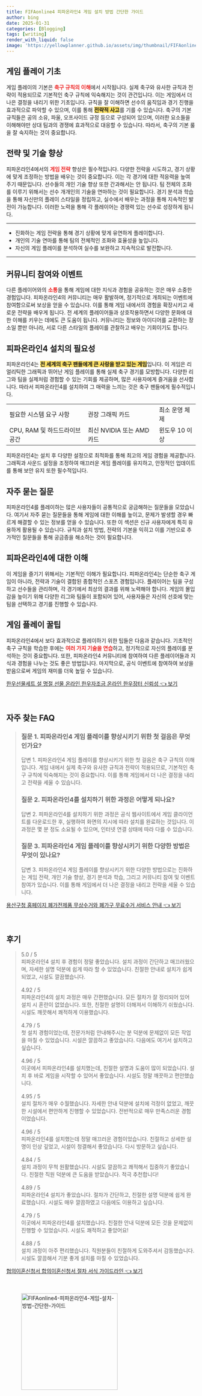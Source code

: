 ```yaml
---
title: FIFAonline4 피파온라인4 게임 설치 방법 간단한 가이드
author: bing
date: 2025-01-31
categories: [Blogging]
tags: [writing]
render_with_liquid: false
image: 'https://yellowplanner.github.io/assets/img/thumbnail/FIFAonline4-피파온라인4-게임-설치-방법-간단한-가이드.webp'
---
```



<h2 id='게임 플레이 기초'>게임 플레이 기초</h2>

<p>게임 플레이의 기본은 <b><span style="color: #ee2323;">축구 규칙의 이해</span></b>에서 시작됩니다. 실제 축구와 유사한 규칙과 전략이 적용되므로 기본적인 축구 규칙에 익숙해지는 것이 관건입니다. 이는 게임에서 더 나은 결정을 내리기 위한 기초입니다. 규칙을 잘 이해하면 선수의 움직임과 경기 진행을 효과적으로 파악할 수 있으며, 이를 통해 <b><span style="background-color: #ffe066;">전략적 사고</span></b>를 기를 수 있습니다. 축구의 기본 규칙들은 공의 소유, 파울, 오프사이드 규정 등으로 구성되어 있으며, 이러한 요소들을 이해해야만 상대 팀과의 경쟁에 효과적으로 대응할 수 있습니다. 따라서, 축구의 기본 룰을 잘 숙지하는 것이 중요합니다.</p>

<h2 id='전략 및 기술 향상'>전략 및 기술 향상</h2>

<p>피파온라인4에서의 <b><span style="color: #ee2323;">게임 전략</span></b> 향상은 필수적입니다. 다양한 전략을 시도하고, 경기 상황에 맞게 조정하는 방법을 배우는 것이 중요합니다. 이는 각 경기에 대한 적응력을 높여 주기 때문입니다. 선수들의 개인 기술 향상 또한 간과해서는 안 됩니다. 팀 전체의 조화를 이루기 위해서는 선수 개개인의 기술을 연마하는 것이 필요합니다. 경기 분석과 학습을 통해 자신만의 플레이 스타일을 정립하고, 실수에서 배우는 과정을 통해 지속적인 발전이 가능합니다. 이러한 노력을 통해 각 플레이어는 경쟁력 있는 선수로 성장하게 됩니다.</p>

<hr />

<ul>
    <li>진화하는 게임 전략을 통해 경기 상황에 맞게 유연하게 플레이합니다.</li>
    <li>개인의 기술 연마를 통해 팀의 전체적인 조화와 효율성을 높입니다.</li>
    <li>자신의 게임 플레이를 분석하여 실수를 보완하고 지속적으로 발전합니다.</li>
</ul>

<hr />

<h2 id='커뮤니티 참여와 이벤트'>커뮤니티 참여와 이벤트</h2>

<p>다른 플레이어와의 <b><span style="color: #ee2323;">소통</span></b>을 통해 게임에 대한 지식과 경험을 공유하는 것은 매우 소중한 경험입니다. 피파온라인4의 커뮤니티는 매우 활발하며, 정기적으로 개최되는 이벤트에 참여함으로써 보상을 얻을 수 있습니다. 이를 통해 게임 내에서의 경험을 확장시키고 새로운 전략을 배우게 됩니다. 전 세계의 플레이어들과 상호작용하면서 다양한 문화에 대한 이해를 키우는 데에도 큰 도움이 됩니다. 커뮤니티는 정보와 아이디어를 교환하는 장소일 뿐만 아니라, 서로 다른 스타일의 플레이를 관찰하고 배우는 기회이기도 합니다.</p>

<h2 id='피파온라인4 설치의 필요성'>피파온라인4 설치의 필요성</h2>

<p>피파온라인4는 <b><span style="background-color: #ffe066;">전 세계의 축구 팬들에게 큰 사랑을 받고 있는 게임</span></b>입니다. 이 게임은 리얼리틱한 그래픽과 뛰어난 게임 플레이를 통해 실제 축구 경기를 모방합니다. 다양한 리그와 팀을 실제처럼 경험할 수 있는 기회를 제공하며, 많은 사용자에게 즐거움을 선사합니다. 따라서 피파온라인4를 설치하여 그 매력을 느끼는 것은 축구 팬들에게 필수적입니다.</p>

<table>
    <tr>
        <td>필요한 시스템 요구 사항</td>
        <td>권장 그래픽 카드</td>
        <td>최소 운영 체제</td>
    </tr>
    <tr>
        <td>CPU, RAM 및 하드드라이브 공간</td>
        <td>최신 NVIDIA 또는 AMD 카드</td>
        <td>윈도우 10 이상</td>
    </tr>
</table>

<p>피파온라인4는 설치 후 다양한 설정으로 최적화를 통해 최고의 게임 경험을 제공합니다. 그래픽과 사운드 설정을 조정하여 매끄러운 게임 플레이를 유지하고, 안정적인 업데이트를 통해 보안 유지 또한 필수적입니다.</p>

<h2 id='자주 묻는 질문'>자주 묻는 질문</h2>

<p>피파온라인4를 플레이하는 많은 사용자들이 공통적으로 궁금해하는 질문들을 모았습니다. 여기서 자주 묻는 질문들을 통해 게임에 대한 이해를 높이고, 문제가 발생할 경우 빠르게 해결할 수 있는 정보를 얻을 수 있습니다. 또한 이 섹션은 신규 사용자에게 특히 유용하게 활용될 수 있습니다. 규칙과 설치 방법, 전략의 기본을 익히고 이를 기반으로 추가적인 질문들을 통해 궁금증을 해소하는 것이 필요합니다.</p>

<h2 id='피파온라인4에 대한 이해'>피파온라인4에 대한 이해</h2>

<p>이 게임을 즐기기 위해서는 기본적인 이해가 필요합니다. 피파온라인4는 단순한 축구 게임이 아니라, 전략과 기술이 결합된 종합적인 스포츠 경험입니다. 플레이어는 팀을 구성하고 선수들을 관리하며, 각 경기에서 최상의 결과를 위해 노력해야 합니다. 게임의 몰입감을 높이기 위해 다양한 리그와 팀들이 포함되어 있어, 사용자들은 자신의 선호에 맞는 팀을 선택하고 경기를 진행할 수 있습니다.</p>

<h2 id='게임 플레이 꿀팁'>게임 플레이 꿀팁</h2>

<p>피파온라인4에서 보다 효과적으로 플레이하기 위한 팁들은 다음과 같습니다. 기초적인 축구 규칙을 학습한 후에는 <b><span style="color: #ee2323;">여러 가지 기술을 연습</span></b>하고, 정기적으로 자신의 플레이를 분석하는 것이 중요합니다. 또한, 피파온라인4 커뮤니티에 참여하여 다른 플레이어들과 지식과 경험을 나누는 것도 좋은 방법입니다. 마지막으로, 공식 이벤트에 참여하여 보상을 받음으로써 게임의 재미를 더욱 높일 수 있습니다.</p>


<p><a class="click-button" title="한우선물세트 설 명절 선물 온라인 한우자조금 온라인 한우장터 신뢰성" href="https://yellowplanner.github.io/posts/%ED%95%9C%EC%9A%B0%EC%84%A0%EB%AC%BC%EC%84%B8%ED%8A%B8-%EC%84%A4-%EB%AA%85%EC%A0%88-%EC%84%A0%EB%AC%BC-%EC%98%A8%EB%9D%BC%EC%9D%B8-%ED%95%9C%EC%9A%B0%EC%9E%90%EC%A1%B0%EA%B8%88-%EC%98%A8%EB%9D%BC%EC%9D%B8-%ED%95%9C%EC%9A%B0%EC%9E%A5%ED%84%B0-%EC%8B%A0%EB%A2%B0%EC%84%B1/" rel="dofollow">한우선물세트 설 명절 선물 온라인 한우자조금 온라인 한우장터 신뢰성 👈 보기</a></p><br>
<h2 id='자주_찾는_FAQ'>자주 찾는 FAQ</h2>
<div itemscope="" itemtype="https://schema.org/FAQPage">
    <blockquote>
        <div itemscope="" itemprop="mainEntity" itemtype="https://schema.org/Question">
            <h3 itemprop="name">질문 1. 피파온라인4 게임 플레이를 향상시키기 위한 첫 걸음은 무엇인가요?</h3>
            <div itemscope="" itemprop="acceptedAnswer" itemtype="https://schema.org/Answer">
                <span itemprop="text">
                    <p>답변 1. 피파온라인4 게임 플레이를 향상시키기 위한 첫 걸음은 축구 규칙의 이해입니다. 게임 내에서 실제 축구와 유사한 규칙과 전략이 적용되므로, 기본적인 축구 규칙에 익숙해지는 것이 중요합니다. 이를 통해 게임에서 더 나은 결정을 내리고 전략을 세울 수 있습니다.</p>
                </span>
            </div>
        </div>
        <div itemscope="" itemprop="mainEntity" itemtype="https://schema.org/Question">
            <h3 itemprop="name">질문 2. 피파온라인4를 설치하기 위한 과정은 어떻게 되나요?</h3>
            <div itemscope="" itemprop="acceptedAnswer" itemtype="https://schema.org/Answer">
                <span itemprop="text">
                    <p>답변 2. 피파온라인4를 설치하기 위한 과정은 공식 웹사이트에서 게임 클라이언트를 다운로드한 후, 실행하여 화면의 지시에 따라 설치를 완료하는 것입니다. 이 과정은 몇 분 정도 소요될 수 있으며, 인터넷 연결 상태에 따라 다를 수 있습니다.</p>
                </span>
            </div>
        </div>
        <div itemscope="" itemprop="mainEntity" itemtype="https://schema.org/Question">
            <h3 itemprop="name">질문 3. 피파온라인4 게임 플레이를 향상시키기 위한 다양한 방법은 무엇이 있나요?</h3>
            <div itemscope="" itemprop="acceptedAnswer" itemtype="https://schema.org/Answer">
                <span itemprop="text">
                    <p>답변 3. 피파온라인4 게임 플레이를 향상시키기 위한 다양한 방법으로는 진화하는 게임 전략, 개인 기술 향상, 경기 분석과 학습, 그리고 커뮤니티 참여 및 이벤트 참여가 있습니다. 이를 통해 게임에서 더 나은 결정을 내리고 전략을 세울 수 있습니다.</p>
                </span>
            </div>
        </div>
    </blockquote>
</div>
<p><a class="click-button" title="용산구청 홈페이지 폐가전제품 무상수거와 폐가구 무료수거 서비스 안내" href="https://yellowplanner.github.io/posts/%EC%9A%A9%EC%82%B0%EA%B5%AC%EC%B2%AD-%ED%99%88%ED%8E%98%EC%9D%B4%EC%A7%80-%ED%8F%90%EA%B0%80%EC%A0%84%EC%A0%9C%ED%92%88-%EB%AC%B4%EC%83%81%EC%88%98%EA%B1%B0%EC%99%80-%ED%8F%90%EA%B0%80%EA%B5%AC-%EB%AC%B4%EB%A3%8C%EC%88%98%EA%B1%B0-%EC%84%9C%EB%B9%84%EC%8A%A4-%EC%95%88%EB%82%B4/" rel="dofollow">용산구청 홈페이지 폐가전제품 무상수거와 폐가구 무료수거 서비스 안내 👈 보기</a></p><br>
<h2 id='후기'>후기</h2>
<div itemscope itemtype="https://schema.org/Product">
  <blockquote>
  <div itemprop="review" itemscope itemtype="https://schema.org/Review">
      <div itemprop="reviewRating" itemscope itemtype="https://schema.org/Rating"> <span itemprop="ratingValue">5.0</span> / <span itemprop="bestRating">5</span> </div>
      <span itemprop="reviewBody">피파온라인4 설치 후 경험이 정말 좋았습니다. 설치 과정이 간단하고 매끄러웠으며, 자세한 설명 덕분에 쉽게 따라 할 수 있었습니다. 친절한 안내로 설치가 쉽게 되었고, 시설도 깔끔했습니다.</span>
  </div>
  <br>
  <div itemprop="review" itemscope itemtype="https://schema.org/Review">
      <div itemprop="reviewRating" itemscope itemtype="https://schema.org/Rating"> <span itemprop="ratingValue">4.92</span> / <span itemprop="bestRating">5</span> </div>
      <span itemprop="reviewBody">피파온라인4의 설치 과정은 매우 간편했습니다. 모든 절차가 잘 정리되어 있어 설치 시 혼란이 없었습니다. 또한, 친절한 설명이 더해져서 이해하기 쉬웠습니다. 시설도 깨끗해서 쾌적하게 이용했습니다.</span>
  </div>
  <br>
  <div itemprop="review" itemscope itemtype="https://schema.org/Review">
      <div itemprop="reviewRating" itemscope itemtype="https://schema.org/Rating"> <span itemprop="ratingValue">4.79</span> / <span itemprop="bestRating">5</span> </div>
      <span itemprop="reviewBody">첫 설치 경험이었는데, 전문가처럼 안내해주시는 분 덕분에 문제없이 모든 작업을 마칠 수 있었습니다. 시설은 깔끔하고 좋았습니다. 다음에도 여기서 설치하고 싶습니다.</span>
  </div>
  <br>
  <div itemprop="review" itemscope itemtype="https://schema.org/Review">
      <div itemprop="reviewRating" itemscope itemtype="https://schema.org/Rating"> <span itemprop="ratingValue">4.96</span> / <span itemprop="bestRating">5</span> </div>
      <span itemprop="reviewBody">이곳에서 피파온라인4를 설치했는데, 친절한 설명과 도움이 많이 되었습니다. 설치 후 바로 게임을 시작할 수 있어서 좋았습니다. 시설도 정말 깨끗하고 편안했습니다.</span>
  </div>
  <br>
  <div itemprop="review" itemscope itemtype="https://schema.org/Review">
      <div itemprop="reviewRating" itemscope itemtype="https://schema.org/Rating"> <span itemprop="ratingValue">4.95</span> / <span itemprop="bestRating">5</span> </div>
      <span itemprop="reviewBody">설치 절차가 매우 수월했습니다. 자세한 안내 덕분에 설치에 걱정이 없었고, 깨끗한 시설에서 편안하게 진행할 수 있었습니다. 전반적으로 매우 만족스러운 경험이었습니다.</span>
  </div>
  <br>
  <div itemprop="review" itemscope itemtype="https://schema.org/Review">
      <div itemprop="reviewRating" itemscope itemtype="https://schema.org/Rating"> <span itemprop="ratingValue">4.96</span> / <span itemprop="bestRating">5</span> </div>
      <span itemprop="reviewBody">피파온라인4를 설치했는데 정말 매끄러운 경험이었습니다. 친절하고 상세한 설명이 인상 깊었고, 시설이 청결해서 좋았습니다. 다시 방문하고 싶습니다.</span>
  </div>
  <br>
  <div itemprop="review" itemscope itemtype="https://schema.org/Review">
      <div itemprop="reviewRating" itemscope itemtype="https://schema.org/Rating"> <span itemprop="ratingValue">4.84</span> / <span itemprop="bestRating">5</span> </div>
      <span itemprop="reviewBody">설치 과정이 무척 원활했습니다. 시설도 깔끔하고 쾌적해서 집중하기 좋았습니다. 친절한 직원 덕분에 큰 도움을 받았습니다. 적극 추천합니다!</span>
  </div>
  <br>
  <div itemprop="review" itemscope itemtype="https://schema.org/Review">
      <div itemprop="reviewRating" itemscope itemtype="https://schema.org/Rating"> <span itemprop="ratingValue">4.89</span> / <span itemprop="bestRating">5</span> </div>
      <span itemprop="reviewBody">피파온라인4 설치가 좋았습니다. 절차가 간단하고, 친절한 설명 덕분에 쉽게 완료했습니다. 시설도 매우 깔끔하였고 다음에도 이용하고 싶습니다.</span>
  </div>
  <br>
  <div itemprop="review" itemscope itemtype="https://schema.org/Review">
      <div itemprop="reviewRating" itemscope itemtype="https://schema.org/Rating"> <span itemprop="ratingValue">4.79</span> / <span itemprop="bestRating">5</span> </div>
      <span itemprop="reviewBody">이곳에서 피파온라인4를 설치했습니다. 친절한 안내 덕분에 모든 것을 문제없이 진행할 수 있었습니다. 시설도 쾌적하고 좋았어요!</span>
  </div>
  <br>
  <div itemprop="review" itemscope itemtype="https://schema.org/Review">
      <div itemprop="reviewRating" itemscope itemtype="https://schema.org/Rating"> <span itemprop="ratingValue">4.88</span> / <span itemprop="bestRating">5</span> </div>
      <span itemprop="reviewBody">설치 과정이 아주 편리했습니다. 직원분들이 친절하게 도와주셔서 감동했습니다. 시설도 깔끔해서 기분 좋게 설치를 마칠 수 있었습니다.</span>
  </div>
  </blockquote>
</div>
<p><a class="click-button" title="협의이혼신청서 합의이혼신청서 절차 서식 가이드라인" href="https://yellowplanner.github.io/posts/%ED%98%91%EC%9D%98%EC%9D%B4%ED%98%BC%EC%8B%A0%EC%B2%AD%EC%84%9C-%ED%95%A9%EC%9D%98%EC%9D%B4%ED%98%BC%EC%8B%A0%EC%B2%AD%EC%84%9C-%EC%A0%88%EC%B0%A8-%EC%84%9C%EC%8B%9D-%EA%B0%80%EC%9D%B4%EB%93%9C%EB%9D%BC%EC%9D%B8/" rel="dofollow">협의이혼신청서 합의이혼신청서 절차 서식 가이드라인 👈 보기</a></p><br>
<figure class="image"><img src="https://yellowplanner.github.io/assets/img/thumbnail/FIFAonline4-피파온라인4-게임-설치-방법-간단한-가이드.webp" alt="FIFAonline4-피파온라인4-게임-설치-방법-간단한-가이드" width="256" height="256"></figure>